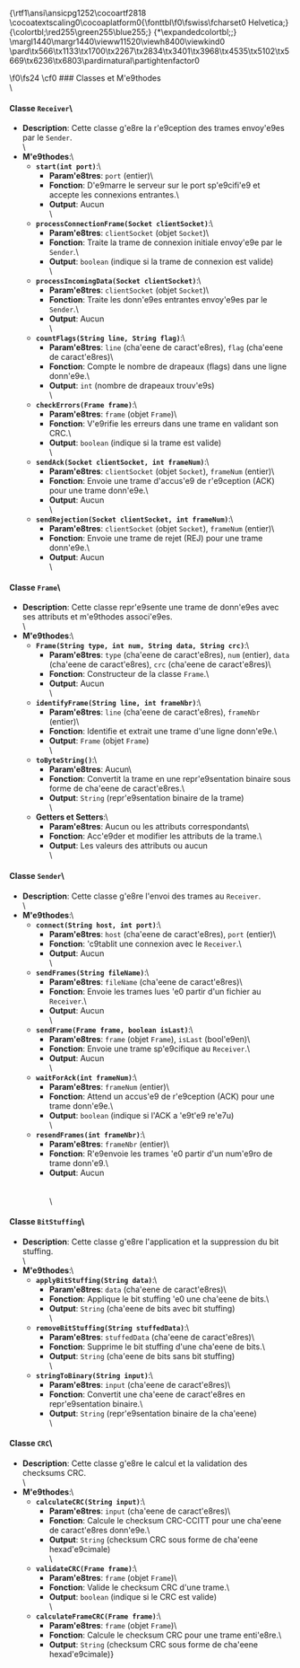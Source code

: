 {\rtf1\ansi\ansicpg1252\cocoartf2818
\cocoatextscaling0\cocoaplatform0{\fonttbl\f0\fswiss\fcharset0 Helvetica;}
{\colortbl;\red255\green255\blue255;}
{\*\expandedcolortbl;;}
\margl1440\margr1440\vieww11520\viewh8400\viewkind0
\pard\tx566\tx1133\tx1700\tx2267\tx2834\tx3401\tx3968\tx4535\tx5102\tx5669\tx6236\tx6803\pardirnatural\partightenfactor0

\f0\fs24 \cf0 ### Classes et M\'e9thodes\
\
#### Classe `Receiver`\
- **Description**: Cette classe g\'e8re la r\'e9ception des trames envoy\'e9es par le `Sender`.\
\
- **M\'e9thodes**:\
  - **`start(int port)`**:\
    - **Param\'e8tres**: `port` (entier)\
    - **Fonction**: D\'e9marre le serveur sur le port sp\'e9cifi\'e9 et accepte les connexions entrantes.\
    - **Output**: Aucun\
\
  - **`processConnectionFrame(Socket clientSocket)`**:\
    - **Param\'e8tres**: `clientSocket` (objet `Socket`)\
    - **Fonction**: Traite la trame de connexion initiale envoy\'e9e par le `Sender`.\
    - **Output**: `boolean` (indique si la trame de connexion est valide)\
\
  - **`processIncomingData(Socket clientSocket)`**:\
    - **Param\'e8tres**: `clientSocket` (objet `Socket`)\
    - **Fonction**: Traite les donn\'e9es entrantes envoy\'e9es par le `Sender`.\
    - **Output**: Aucun\
\
  - **`countFlags(String line, String flag)`**:\
    - **Param\'e8tres**: `line` (cha\'eene de caract\'e8res), `flag` (cha\'eene de caract\'e8res)\
    - **Fonction**: Compte le nombre de drapeaux (flags) dans une ligne donn\'e9e.\
    - **Output**: `int` (nombre de drapeaux trouv\'e9s)\
\
  - **`checkErrors(Frame frame)`**:\
    - **Param\'e8tres**: `frame` (objet `Frame`)\
    - **Fonction**: V\'e9rifie les erreurs dans une trame en validant son CRC.\
    - **Output**: `boolean` (indique si la trame est valide)\
\
  - **`sendAck(Socket clientSocket, int frameNum)`**:\
    - **Param\'e8tres**: `clientSocket` (objet `Socket`), `frameNum` (entier)\
    - **Fonction**: Envoie une trame d'accus\'e9 de r\'e9ception (ACK) pour une trame donn\'e9e.\
    - **Output**: Aucun\
\
  - **`sendRejection(Socket clientSocket, int frameNum)`**:\
    - **Param\'e8tres**: `clientSocket` (objet `Socket`), `frameNum` (entier)\
    - **Fonction**: Envoie une trame de rejet (REJ) pour une trame donn\'e9e.\
    - **Output**: Aucun\
\
#### Classe `Frame`\
- **Description**: Cette classe repr\'e9sente une trame de donn\'e9es avec ses attributs et m\'e9thodes associ\'e9es.\
\
- **M\'e9thodes**:\
  - **`Frame(String type, int num, String data, String crc)`**:\
    - **Param\'e8tres**: `type` (cha\'eene de caract\'e8res), `num` (entier), `data` (cha\'eene de caract\'e8res), `crc` (cha\'eene de caract\'e8res)\
    - **Fonction**: Constructeur de la classe `Frame`.\
    - **Output**: Aucun\
\
  - **`identifyFrame(String line, int frameNbr)`**:\
    - **Param\'e8tres**: `line` (cha\'eene de caract\'e8res), `frameNbr` (entier)\
    - **Fonction**: Identifie et extrait une trame d'une ligne donn\'e9e.\
    - **Output**: `Frame` (objet `Frame`)\
\
  - **`toByteString()`**:\
    - **Param\'e8tres**: Aucun\
    - **Fonction**: Convertit la trame en une repr\'e9sentation binaire sous forme de cha\'eene de caract\'e8res.\
    - **Output**: `String` (repr\'e9sentation binaire de la trame)\
\
  - **Getters et Setters**:\
    - **Param\'e8tres**: Aucun ou les attributs correspondants\
    - **Fonction**: Acc\'e9der et modifier les attributs de la trame.\
    - **Output**: Les valeurs des attributs ou aucun\
\
#### Classe `Sender`\
- **Description**: Cette classe g\'e8re l'envoi des trames au `Receiver`.\
\
- **M\'e9thodes**:\
  - **`connect(String host, int port)`**:\
    - **Param\'e8tres**: `host` (cha\'eene de caract\'e8res), `port` (entier)\
    - **Fonction**: \'c9tablit une connexion avec le `Receiver`.\
    - **Output**: Aucun\
\
  - **`sendFrames(String fileName)`**:\
    - **Param\'e8tres**: `fileName` (cha\'eene de caract\'e8res)\
    - **Fonction**: Envoie les trames lues \'e0 partir d'un fichier au `Receiver`.\
    - **Output**: Aucun\
\
  - **`sendFrame(Frame frame, boolean isLast)`**:\
    - **Param\'e8tres**: `frame` (objet `Frame`), `isLast` (bool\'e9en)\
    - **Fonction**: Envoie une trame sp\'e9cifique au `Receiver`.\
    - **Output**: Aucun\
\
  - **`waitForAck(int frameNum)`**:\
    - **Param\'e8tres**: `frameNum` (entier)\
    - **Fonction**: Attend un accus\'e9 de r\'e9ception (ACK) pour une trame donn\'e9e.\
    - **Output**: `boolean` (indique si l'ACK a \'e9t\'e9 re\'e7u)\
\
  - **`resendFrames(int frameNbr)`**:\
    - **Param\'e8tres**: `frameNbr` (entier)\
    - **Fonction**: R\'e9envoie les trames \'e0 partir d'un num\'e9ro de trame donn\'e9.\
    - **Output**: Aucun\
\
\
\
#### Classe `BitStuffing`\
- **Description**: Cette classe g\'e8re l'application et la suppression du bit stuffing.\
\
- **M\'e9thodes**:\
  - **`applyBitStuffing(String data)`**:\
    - **Param\'e8tres**: `data` (cha\'eene de caract\'e8res)\
    - **Fonction**: Applique le bit stuffing \'e0 une cha\'eene de bits.\
    - **Output**: `String` (cha\'eene de bits avec bit stuffing)\
\
  - **`removeBitStuffing(String stuffedData)`**:\
    - **Param\'e8tres**: `stuffedData` (cha\'eene de caract\'e8res)\
    - **Fonction**: Supprime le bit stuffing d'une cha\'eene de bits.\
    - **Output**: `String` (cha\'eene de bits sans bit stuffing)\
\
  - **`stringToBinary(String input)`**:\
    - **Param\'e8tres**: `input` (cha\'eene de caract\'e8res)\
    - **Fonction**: Convertit une cha\'eene de caract\'e8res en repr\'e9sentation binaire.\
    - **Output**: `String` (repr\'e9sentation binaire de la cha\'eene)\
\
#### Classe `CRC`\
- **Description**: Cette classe g\'e8re le calcul et la validation des checksums CRC.\
\
- **M\'e9thodes**:\
  - **`calculateCRC(String input)`**:\
    - **Param\'e8tres**: `input` (cha\'eene de caract\'e8res)\
    - **Fonction**: Calcule le checksum CRC-CCITT pour une cha\'eene de caract\'e8res donn\'e9e.\
    - **Output**: `String` (checksum CRC sous forme de cha\'eene hexad\'e9cimale)\
\
  - **`validateCRC(Frame frame)`**:\
    - **Param\'e8tres**: `frame` (objet `Frame`)\
    - **Fonction**: Valide le checksum CRC d'une trame.\
    - **Output**: `boolean` (indique si le CRC est valide)\
\
  - **`calculateFrameCRC(Frame frame)`**:\
    - **Param\'e8tres**: `frame` (objet `Frame`)\
    - **Fonction**: Calcule le checksum CRC pour une trame enti\'e8re.\
    - **Output**: `String` (checksum CRC sous forme de cha\'eene hexad\'e9cimale)}
